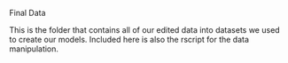 Final Data

This is the folder that contains all of our edited data into datasets we used to create our models. Included here is also the rscript for the data manipulation.
